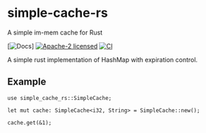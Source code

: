 # simple-cache-rs
A simple im-mem cache for Rust

[![Docs](https://docs.rs/simple-cache-rs/badge.svg)]
[![Apache-2 licensed](https://img.shields.io/crates/l/simple-cache-rs.svg)](./LICENSE)
[![CI](https://github.com/calvinbrown085/simple-cache-rs/workflows/Rust/badge.svg)](https://github.com/calvinbrown085/simple-cache-rs/actions?query=workflow%3ARust)

A simple rust implementation of HashMap with expiration control.
## Example
```
use simple_cache_rs::SimpleCache;

let mut cache: SimpleCache<i32, String> = SimpleCache::new();

cache.get(&1);
```


